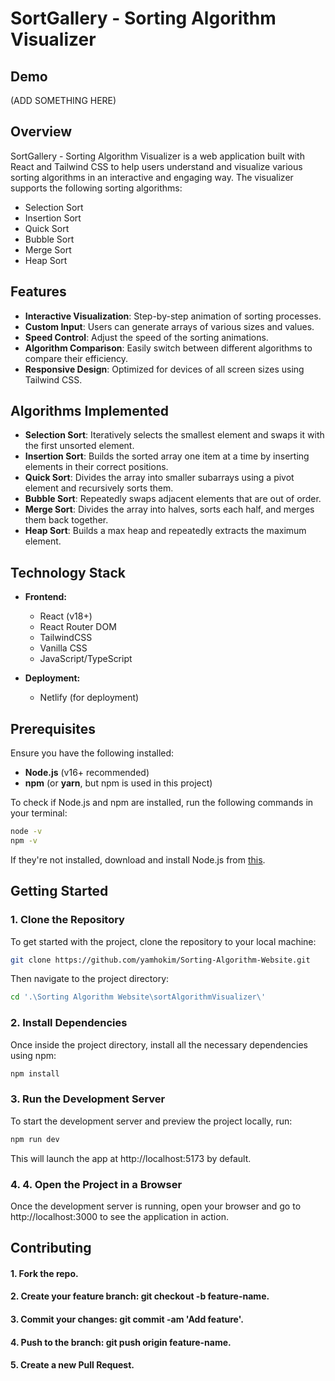 # SortGallery - Sorting Algorithm Visualizer

## Demo

(ADD SOMETHING HERE)

## Overview

SortGallery - Sorting Algorithm Visualizer is a web application built with React and Tailwind CSS to help users understand and visualize various sorting algorithms in an interactive and engaging way. The visualizer supports the following sorting algorithms:

- Selection Sort
- Insertion Sort
- Quick Sort
- Bubble Sort
- Merge Sort
- Heap Sort

## Features

- **Interactive Visualization**: Step-by-step animation of sorting processes.
- **Custom Input**: Users can generate arrays of various sizes and values.
- **Speed Control**: Adjust the speed of the sorting animations.
- **Algorithm Comparison**: Easily switch between different algorithms to compare their efficiency.
- **Responsive Design**: Optimized for devices of all screen sizes using Tailwind CSS.

## Algorithms Implemented

- **Selection Sort**: Iteratively selects the smallest element and swaps it with the first unsorted element.
- **Insertion Sort**: Builds the sorted array one item at a time by inserting elements in their correct positions.
- **Quick Sort**: Divides the array into smaller subarrays using a pivot element and recursively sorts them.
- **Bubble Sort**: Repeatedly swaps adjacent elements that are out of order.
- **Merge Sort**: Divides the array into halves, sorts each half, and merges them back together.
- **Heap Sort**: Builds a max heap and repeatedly extracts the maximum element.

## Technology Stack

- **Frontend:**

  - React (v18+)
  - React Router DOM
  - TailwindCSS
  - Vanilla CSS
  - JavaScript/TypeScript

- **Deployment:**
  - Netlify (for deployment)

## Prerequisites

Ensure you have the following installed:

- **Node.js** (v16+ recommended)
- **npm** (or **yarn**, but npm is used in this project)

To check if Node.js and npm are installed, run the following commands in your terminal:

```bash
node -v
npm -v
```

If they're not installed, download and install Node.js from [this](https://nodejs.org/).

## Getting Started

### 1. Clone the Repository

To get started with the project, clone the repository to your local machine:

```bash
git clone https://github.com/yamhokim/Sorting-Algorithm-Website.git
```

Then navigate to the project directory:

```bash
cd '.\Sorting Algorithm Website\sortAlgorithmVisualizer\'
```

### 2. Install Dependencies

Once inside the project directory, install all the necessary dependencies using npm:

```bash
npm install
```

### 3. Run the Development Server

To start the development server and preview the project locally, run:

```bash
npm run dev
```

This will launch the app at http://localhost:5173 by default.

### 4. 4. Open the Project in a Browser

Once the development server is running, open your browser and go to http://localhost:3000 to see the application in action.

## Contributing

#### 1. Fork the repo.

#### 2. Create your feature branch: git checkout -b feature-name.

#### 3. Commit your changes: git commit -am 'Add feature'.

#### 4. Push to the branch: git push origin feature-name.

#### 5. Create a new Pull Request.
